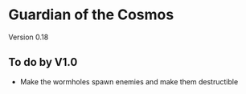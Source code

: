 # Guardian of the Cosmos
Version 0.18

## To do by V1.0 ##

* Make the wormholes spawn enemies and make them destructible

